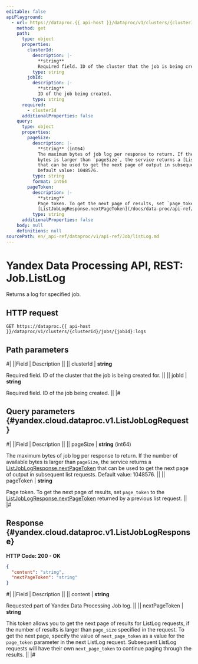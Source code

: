 ```yaml
---
editable: false
apiPlayground:
  - url: https://dataproc.{{ api-host }}/dataproc/v1/clusters/{clusterId}/jobs/{jobId}:logs
    method: get
    path:
      type: object
      properties:
        clusterId:
          description: |-
            **string**
            Required field. ID of the cluster that the job is being created for.
          type: string
        jobId:
          description: |-
            **string**
            ID of the job being created.
          type: string
      required:
        - clusterId
      additionalProperties: false
    query:
      type: object
      properties:
        pageSize:
          description: |-
            **string** (int64)
            The maximum bytes of job log per response to return. If the number of available
            bytes is larger than `pageSize`, the service returns a [ListJobLogResponse.nextPageToken](/docs/data-proc/api-ref/Job/listLog#yandex.cloud.dataproc.v1.ListJobLogResponse)
            that can be used to get the next page of output in subsequent list requests.
            Default value: 1048576.
          type: string
          format: int64
        pageToken:
          description: |-
            **string**
            Page token. To get the next page of results, set `page_token` to the
            [ListJobLogResponse.nextPageToken](/docs/data-proc/api-ref/Job/listLog#yandex.cloud.dataproc.v1.ListJobLogResponse) returned by a previous list request.
          type: string
      additionalProperties: false
    body: null
    definitions: null
sourcePath: en/_api-ref/dataproc/v1/api-ref/Job/listLog.md
---
```


# Yandex Data Processing API, REST: Job.ListLog

Returns a log for specified job.

## HTTP request

```
GET https://dataproc.{{ api-host }}/dataproc/v1/clusters/{clusterId}/jobs/{jobId}:logs
```

## Path parameters

#|
||Field | Description ||
|| clusterId | **string**

Required field. ID of the cluster that the job is being created for. ||
|| jobId | **string**

Required field. ID of the job being created. ||
|#

## Query parameters {#yandex.cloud.dataproc.v1.ListJobLogRequest}

#|
||Field | Description ||
|| pageSize | **string** (int64)

The maximum bytes of job log per response to return. If the number of available
bytes is larger than `pageSize`, the service returns a [ListJobLogResponse.nextPageToken](#yandex.cloud.dataproc.v1.ListJobLogResponse)
that can be used to get the next page of output in subsequent list requests.
Default value: 1048576. ||
|| pageToken | **string**

Page token. To get the next page of results, set `page_token` to the
[ListJobLogResponse.nextPageToken](#yandex.cloud.dataproc.v1.ListJobLogResponse) returned by a previous list request. ||
|#

## Response {#yandex.cloud.dataproc.v1.ListJobLogResponse}

**HTTP Code: 200 - OK**

```json
{
  "content": "string",
  "nextPageToken": "string"
}
```

#|
||Field | Description ||
|| content | **string**

Requested part of Yandex Data Processing Job log. ||
|| nextPageToken | **string**

This token allows you to get the next page of results for ListLog requests,
if the number of results is larger than `page_size` specified in the request.
To get the next page, specify the value of `next_page_token` as a value for
the `page_token` parameter in the next ListLog request. Subsequent ListLog
requests will have their own `next_page_token` to continue paging through the results. ||
|#